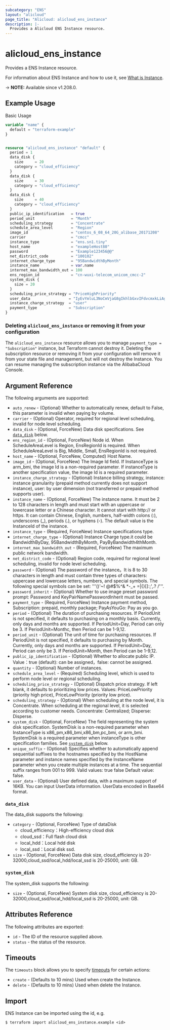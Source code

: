 ```yaml
---
subcategory: "ENS"
layout: "alicloud"
page_title: "Alicloud: alicloud_ens_instance"
description: |-
  Provides a Alicloud ENS Instance resource.
---
```


# alicloud_ens_instance

Provides a ENS Instance resource. 

For information about ENS Instance and how to use it, see [What is Instance](https://www.alibabacloud.com/help/en/ens/latest/create-instances).

-> **NOTE:** Available since v1.208.0.

## Example Usage

Basic Usage

```terraform
variable "name" {
  default = "terraform-example"
}


resource "alicloud_ens_instance" "default" {
  period = 1
  data_disk {
    size     = 20
    category = "cloud_efficiency"
  }
  data_disk {
    size     = 30
    category = "cloud_efficiency"
  }
  data_disk {
    size     = 40
    category = "cloud_efficiency"
  }
  public_ip_identification   = true
  period_unit                = "Month"
  scheduling_strategy        = "Concentrate"
  schedule_area_level        = "Region"
  image_id                   = "centos_6_08_64_20G_alibase_20171208"
  carrier                    = "cmcc"
  instance_type              = "ens.sn1.tiny"
  host_name                  = "exampleHost80"
  password                   = "Example123456@@"
  net_district_code          = "100102"
  internet_charge_type       = "95BandwidthByMonth"
  instance_name              = var.name
  internet_max_bandwidth_out = 100
  ens_region_id              = "cn-wuxi-telecom_unicom_cmcc-2"
  system_disk {
    size = 20
  }
  scheduling_price_strategy = "PriceHighPriority"
  user_data                 = "IyEvYmluL3NoCmVjaG8gIkhlbGxvIFdvcmxkLiAgVGhlIHRpbWUgaXMgbm93ICQoZGF0ZSAtUikhIiB8IHRlZSAvcm9vdC9vdXRwdXQudHh0"
  instance_charge_strategy  = "user"
  payment_type              = "Subscription"
}
```

### Deleting `alicloud_ens_instance` or removing it from your configuration

The `alicloud_ens_instance` resource allows you to manage  `payment_type = "Subscription"`  instance, but Terraform cannot destroy it.
Deleting the subscription resource or removing it from your configuration will remove it from your state file and management, but will not destroy the Instance.
You can resume managing the subscription instance via the AlibabaCloud Console.

## Argument Reference

The following arguments are supported:
* `auto_renew` - (Optional) Whether to automatically renew, default to False, this parameter is invalid when paying by volume.
* `carrier` - (Optional) Operator, required for regional level scheduling, invalid for node level scheduling.
* `data_disk` - (Optional, ForceNew) Data disk specifications. See [`data_disk`](#data_disk) below.
* `ens_region_id` - (Optional, ForceNew) Node id. When ScheduleAreaLevel is Region, EnsRegionId is required. When ScheduleAreaLevel is Big, Middle, Small, EnsRegionId is not required.
* `host_name` - (Optional, ForceNew, Computed) Host Name.
* `image_id` - (Optional, ForceNew) The Image Id field. If InstanceType is arm_bmi, the image Id is a non-required parameter. If instanceType is another specification value, the image Id is a required parameter.
* `instance_charge_strategy` - (Optional) Instance billing strategy, instance: instance granularity (prepaid method currently does not support instance), user: by user dimension (not transferred or prepaid method supports user).
* `instance_name` - (Optional, ForceNew) The instance name. It must be 2 to 128 characters in length and must start with an uppercase or lowercase letter or a Chinese character. It cannot start with http:// or https. It can contain Chinese, English, numbers, half-width colons (:), underscores (_), periods (.), or hyphens (-). The default value is the InstanceId of the instance.
* `instance_type` - (Required, ForceNew) Instance specifications type.
* `internet_charge_type` - (Optional) Instance Charge type.it could be BandwidthByDay, 95BandwidthByMonth, PayByBandwidth4thMonth.
* `internet_max_bandwidth_out` - (Required, ForceNew) The maximum public network bandwidth.
* `net_district_code` - (Optional) Region code, required for regional level scheduling, invalid for node level scheduling.
* `password` - (Optional) The password of the instance。It is 8 to 30 characters in length and must contain three types of characters: uppercase and lowercase letters, numbers, and special symbols. The following special symbols can be set: '''()'~! @#$%^& *-_+ =|{}[]:;',.? /'''.
* `password_inherit` - (Optional) Whether to use image preset password prompt: Password and KeyPairNamePasswordInherit must be passed.
* `payment_type` - (Required, ForceNew) Instance payment method, Subscription: prepaid, monthly package; PayAsYouGo: Pay as you go.
* `period` - (Optional) The duration of purchasing resources. If PeriodUnit is not specified, it defaults to purchasing on a monthly basis. Currently, only days and months are supported. If PeriodUnit=Day, Period can only be 3. If PeriodUnit=Monthc, then Period can be 1-9,12.
* `period_unit` - (Optional) The unit of time for purchasing resources. If PeriodUnit is not specified, it defaults to purchasing by Month. Currently, only days and months are supported. If PeriodUnit=Day, Period can only be 3. If PeriodUnit=Month, then Period can be 1-9,12.
* `public_ip_identification` - (Optional) Whether to allocate public IP. Value：true (default): can be assigned，false: cannot be assigned.
* `quantity` - (Optional) Number of instances.
* `schedule_area_level` - (Required) Scheduling level, which is used to perform node level or regional scheduling.
* `scheduling_price_strategy` - (Optional) Dispatch price strategy. If left blank, it defaults to prioritizing low prices. Values: PriceLowPriority (priority high price), PriceLowPriority (priority low price).
* `scheduling_strategy` - (Optional) When scheduling at the node level, it is Concentrate. When scheduling at the regional level, it is selected according to customer needs. Concentrate: Centralized; Disperse: Disperse.
* `system_disk` - (Optional, ForceNew) The field representing the system disk specification. SystemDisk is a non-required parameter when InstanceType is x86_pm,x86_bmi,x86_bm,pc_bmi, or arm_bmi. SystemDisk is a required parameter when instanceType is other specification families. See [`system_disk`](#system_disk) below.
* `unique_suffix` - (Optional) Specifies whether to automatically append sequential suffixes to the hostnames specified by the HostName parameter and instance names specified by the InstanceName parameter when you create multiple instances at a time. The sequential suffix ranges from 001 to 999. Valid values:  true false Default value: false.
* `user_data` - (Optional) User defined data, with a maximum support of 16KB. You can input UserData information. UserData encoded in Base64 format.

### `data_disk`

The data_disk supports the following:
* `category` - (Optional, ForceNew) Type of dataDisk
  - cloud_efficiency：High-efficiency cloud disk
  - cloud_ssd：Full flash cloud disk
  - local_hdd：Local hdd disk
  - local_ssd：Local disk ssd.
* `size` - (Optional, ForceNew) Data disk size, cloud_efficiency is 20-32000,cloud_ssd/local_hdd/local_ssd is 20-25000, unit: GB.

### `system_disk`

The system_disk supports the following:
* `size` - (Optional, ForceNew) System disk size, cloud_efficiency is 20-32000,cloud_ssd/local_hdd/local_ssd is 20-25000, unit: GB.

## Attributes Reference

The following attributes are exported:
* `id` - The ID of the resource supplied above.
* `status` - the status of the resource.

## Timeouts

The `timeouts` block allows you to specify [timeouts](https://www.terraform.io/docs/configuration-0-11/resources.html#timeouts) for certain actions:
* `create` - (Defaults to 10 mins) Used when create the Instance.
* `delete` - (Defaults to 10 mins) Used when delete the Instance.

## Import

ENS Instance can be imported using the id, e.g.

```shell
$ terraform import alicloud_ens_instance.example <id>
```